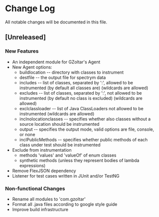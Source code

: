 # Change Log

All notable changes will be documented in this file.

## [Unreleased]

### New Features
- An independent module for GZoltar's Agent
- New Agent options:
  - buildlocation -- directory with classes to instrument
  - destfile -- the output file for spectrym data
  - includes -- list of classes, separated by ':', allowed to be instrumented (by default all classes are) (wildcards are allowed)
  - excludes -- list of classes, separated by ':', not allowed to be instrumented (by default no class is excluded) (wildcards are allowed)
  - exclclassloader -- list of Java ClassLoaders not allowed to be instrumented (wildcards are allowed)
  - inclnolocationclasses -- specifies whether also classes without a source location should be instrumented
  - output -- specifies the output mode, valid options are file, console, or none
  - inclPublicMethods -- specifies whether public methods of each class under test should be instrumented
- Exclude from instrumentation
  - methods 'values' and 'valueOf' of enum classes
  - synthetic methods (unless they represent bodies of lambda expressions)
- Remove FlexJSON dependency
- Listener for test cases written in JUnit and/or TestNG

### Non-functional Changes
- Rename all modules to 'com.gzoltar'
- Format all .java files according to google style guide
- Improve build infrastructure

